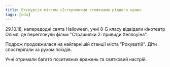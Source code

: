 ```yaml
---
title: Екскурсія містом «Історичними стежинами рідного краю»
tags: [edu]
---
```


29.10.18, напередодні свята Halloween, учні 8-Б класу відвідали кінотеатр Олімп, де переглянули фільм "Страшилки 2: привиди Хеллоуїна".

Подрож продовжилася на найгарнішій станції міста "Рокуватій". Діти спостерігали за рухом поїздів.

Учні отримали багато позитивних вражень та святковий настрій.

<slideshow id="72157697182635760"></slideshow>
